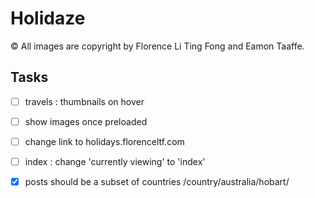 # Holidaze

© All images are copyright by Florence Li Ting Fong and Eamon Taaffe.

## Tasks

- [ ] travels : thumbnails on hover

- [ ] show images once preloaded

- [ ] change link to holidays.florenceltf.com

- [ ] index : change 'currently viewing' to 'index'

- [x] posts should be a subset of countries /country/australia/hobart/
